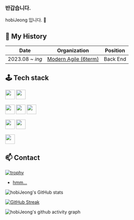 ### 반갑습니다.

hobiJeong 입니다. 👋

## 📖 My History

| Date            | Organization                                                 | Position |
| --------------- | ------------------------------------------------------------ | -------- |
| 2023.08 ~ _ing_ | [Modern Agile (6term)](https://github.com/modern-agile-team) | Back End |

## 🕹️ Tech stack

<a><img src="https://img.shields.io/badge/TypeScript-007ACC?style=for-the-badge&logo=typescript&logoColor=white" height="30"/></a> <a><img src="https://img.shields.io/badge/JavaScript-F7DF1E?style=for-the-badge&logo=JavaScript&logoColor=white" height="30"/></a>

<a><img src="https://img.shields.io/badge/NestJs-E0234E?style=for-the-badge&logo=NestJs&logoColor=white" height="30"/></a> <a><img src="https://img.shields.io/badge/redis-%23DD0031.svg?&style=for-the-badge&logo=redis&logoColor=white" height="30"/></a> <a><img src="https://img.shields.io/badge/Node.js-43853D?style=for-the-badge&logo=node.js&logoColor=white" height="30"/></a>

<a><img src="https://img.shields.io/badge/auth0-EB5424.svg?&style=for-the-badge&logo=auth0&logoColor=white" height="30"/></a> <a><img src="https://img.shields.io/badge/json%20web%20tokens-323330?style=for-the-badge&logo=json-web-tokens&logoColor=white" height="30"/></a>

<a><img src="https://img.shields.io/badge/mysql-4479A1?style=for-the-badge&logo=mysql&logoColor=white" height="30"/></a>

## 📫 Contact

[![trophy](https://github-profile-trophy.vercel.app/?username=hobiJeong&theme=onedark&title=Commits,Reviews,Issues,PullRequest)](https://github.com/ryo-ma/github-profile-trophy)

- [hmm...](https://i.esdrop.com/d/f/WaaaCJFBsq/ABsz8K87Qv.png)

![hobiJeong's GitHub stats](https://github-readme-stats.vercel.app/api?username=hobiJeong&theme=tokyonight&show_icons=true)

[![GitHub Streak](https://streak-stats.demolab.com?user=hobiJeong&theme=tokyonight)](https://git.io/streak-stats)

![hobiJeong's github activity graph](https://github-readme-activity-graph.vercel.app/graph?username=hobiJeong&theme=tokyo-night)

<!--
**hobiJeong/hobiJeong** is a ✨ _special_ ✨ repository because its `README.md` (this file) appears on your GitHub profile.

Here are some ideas to get you started:

- 🔭 I’m currently working on ...
- 🌱 I’m currently learning ...
- 👯 I’m looking to collaborate on ...
- 🤔 I’m looking for help with ...
- 💬 Ask me about ...
- 📫 How to reach me: ...
- 😄 Pronouns: ...
- ⚡ Fun fact: ...
-->
